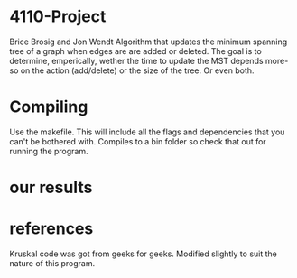 # 4110-Project
Brice Brosig and Jon Wendt
Algorithm that updates the minimum spanning tree of a graph when edges are are added or deleted.
The goal is to determine, emperically, wether the time to update the MST depends more-so on the action (add/delete)
or the size of the tree. Or even both.

# Compiling

Use the makefile. This will include all the flags and dependencies that you can't be bothered with. 
Compiles to a bin folder so check that out for running the program.

# our results

# references
Kruskal code was got from geeks for geeks. Modified slightly to suit the nature of this program.